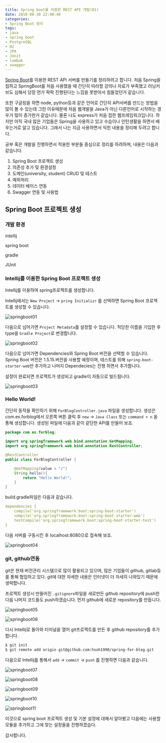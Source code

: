 ```yaml
---
title: Spring boot를 이용한 REST API 개발(01)
date: 2018-08-30 22:48:48
categories:
- Spring Boot 정리
tags:
- java
- spring boot
- PostgreSQL
- H2
- JPA
- JUnit
- lombok
- swagger
---
```


[Spring Boot](http://spring.io/projects/spring-boot)를 이용한 REST API 서버를 만들기를 정리하려고 합니다. 처음 Spring을 접하고 SpringBoot를 처음 사용했을 때 간단히 따라할 강의나 자료가 부족했고 러닝커브도 심해서 당장 먼가 팍팍 진행된다는 느낌을 못받아서 힘들었던거 같습니다.

<!--more-->  

 또한 구글링을 하면 node, python등과 같은 언어로 간단히 API서버를  만드는 방법을 많이 볼 수 있는데 그런 이유때문에 처음 웹개발을 Java가 아닌 다른언어로 시작하는 경우가 많이 증가한거 같습니다. 물론 나도 express가 처음 접한 웹프레임워크입니다. 하지만 아직 국내 많은 기업들은 Spring을 사용하고 있고 수습이나 인턴생활을 하면서 배우는거로 알고 있습니다. 그래서 나는 지금 사용하면서 익힌 내용을 정리해 두려고 합니다.   

공부 혹은 개발을 진행하면서 적용한 부분들 중심으로 정리를 하려하며, 내용은 다음과 같습니다.

1. Spring Boot 프로젝트 생성
2. 의존성 추가 및 환경설정
3. 도메인(university, student) CRUD 및 테스트
4. 예외처리
5. 데이터 베이스 연동
6. Swagger 연동 및 사용법

 

## Spring Boot 프로젝트 생성

### 개발 환경

intellij

spring boot

gradle

JUnit

### Intellij를 이용한 Spring Boot 프로젝트 생성

Intellij를 이용하여 spring프로젝트를 생성합니다.

Intellij에서는 `New Project`  -> `pring Initializr` 를 선택하면 Spring Boot 프로젝트를 생성할 수 있습니다. 



![springboot01](https://user-images.githubusercontent.com/33083822/45309349-7dfbb000-b55e-11e8-9947-9308ff3b1d61.png)

다음으로 넘어가면 `Project Metadata`를 설정할 수 있습니다. 적당한 이름을 기입한 후 type을 `Gradle Project`로 변경합니다.

![springboot02](https://user-images.githubusercontent.com/33083822/45309350-7e944680-b55e-11e8-9e4a-5f9aec5273de.png)

다음으로 넘어가면 Dependencies와 Spring Boot 버전을 선택할 수 있습니다. Spring Boot 버전은 1.5.15.버전을 사용할 예정이며,  테스트를 위해 `spring-boot-starter-web`만 추가하고 나머지 Dependecies는 진행 하면서 추가합니다. 

설정이 완료되면 프로젝트가 생성되고 gradle이 자동으로 빌드됩니다.

![springboot03](https://user-images.githubusercontent.com/33083822/45309351-7e944680-b55e-11e8-8be5-48600377478b.png)



### Hello World! 

간단히 동작을 확인하기 위해 `ForBlogController.java` 파일을 생성합니다. 생성은 com.ex.forblog에서 오른쪽 버튼 클릭 후 `new` -> `Java Class`  또는 `command + n` 을 통해 생성합니다. 생성된 파일에  다음과 같이 같단한 API를 만들어 보죠.

```java
package com.ex.forblog;

import org.springframework.web.bind.annotation.GetMapping;
import org.springframework.web.bind.annotation.RestController;

@RestController
public class ForBlogController {

    @GetMapping(value = "/")
    String hello(){
        return "Hello World!";
    }
}
```

build.gradle파일은 다음과 같습니다.

```yaml
dependencies {
	compile('org.springframework.boot:spring-boot-starter')
	compile('org.springframework.boot:spring-boot-starter-web')
	testCompile('org.springframework.boot:spring-boot-starter-test')
}
```

다음 서버를 구동시킨 후 localhost:8080으로 접속해 보죠.

![springboot04](https://user-images.githubusercontent.com/33083822/45309352-7f2cdd00-b55e-11e8-9317-7b0c69c1c444.png)



### git, github연동 

git은 현재 버전관리 시스템으로 많이 활용되고 있으며, 많은 기업들이 github, gitlab등를 통해 협업하고 있다. git에 대한 자세한 내용은 인터넷이 더 자세히 나와있기 때문에 생략합니다.

프로젝트 생성시 만들어진 `.gitignore`파일을 새로만든 github repository에 push한 다음 나머지 코드들도 push하겠습니다. 먼저 github에 새로운 repository를 만듭니다. 

![springboot05](https://user-images.githubusercontent.com/33083822/45309353-7f2cdd00-b55e-11e8-85f4-4f52103d0bc3.png)

![springboot06](https://user-images.githubusercontent.com/33083822/45309356-7f2cdd00-b55e-11e8-9fcf-902c2e793179.png)

다시 Intellij로 돌아와 터미널을 열어 git프로젝트를 만든 후 github repository를 추가합니다. 

```bash
$ git init
$ git remote add origin git@github.com:hsoh1990/spring-for-blog.git
```

다음으로 Intellij를 통해서 `add` -> `commit` -> `push` 를 진행하면 다음과 같습니다.

![springboot07](https://user-images.githubusercontent.com/33083822/45309357-7fc57380-b55e-11e8-990f-e534154659ab.png)

![springboot08](https://user-images.githubusercontent.com/33083822/45309358-7fc57380-b55e-11e8-8940-5fe97737f336.png)

![springboot09](https://user-images.githubusercontent.com/33083822/45309359-7fc57380-b55e-11e8-88da-93caa76ee52e.png)

![springboot10](https://user-images.githubusercontent.com/33083822/45309361-805e0a00-b55e-11e8-86d2-f8c36834b1d3.png)

![springboot11](https://user-images.githubusercontent.com/33083822/45309362-805e0a00-b55e-11e8-966f-8a49b77b2d10.png)



이것으로 spring boot 프로젝트 생성 및 기본 설정에 대해서 알아봤고 다음에는 사용할 모듈을 추가하고 그에 맞는 설정들을 진행하겠습다. 

감사합니다.